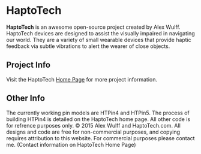 HaptoTech
=======

**HaptoTech** is an awesome open-source project created by Alex Wulff. HaptoTech devices are designed to assist the visually impaired in navigating our world. They are a variety of small wearable devices that provide haptic feedback via subtle vibrations to alert the wearer of close objects.
  
Project Info
---------
Visit the HaptoTech [Home Page](http://www.haptotech.com) for more project information.

Other Info
--------
The currently working pin models are HTPin4 and HTPin5. The process of building HTPin4 is detailed on the HaptoTech home page. All other code is for refrence purposes only. © 2015 Alex Wulff and HaptoTech.com. All designs and code are free for non-commercial purposes, and copying requires attribution to this website. For commercial purposes please contact me. (Contact information on HaptoTech Home Page)